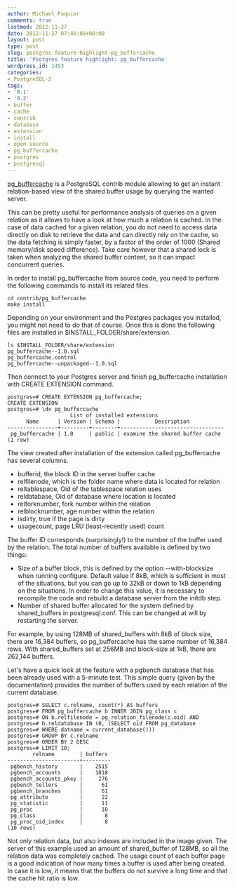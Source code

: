 ```yaml
---
author: Michael Paquier
comments: true
lastmod: 2012-11-27
date: 2012-11-27 07:46:09+00:00
layout: post
type: post
slug: postgres-feature-highlight-pg_buffercache
title: 'Postgres feature highlight: pg_buffercache'
wordpress_id: 1453
categories:
- PostgreSQL-2
tags:
- '9.1'
- '9.2'
- buffer
- cache
- contrib
- database
- extension
- install
- open source
- pg_buffercache
- postgres
- postgresql
---
```


[pg\_buffercache](http://www.postgresql.org/docs/current/static/pgbuffercache.html) is a PostgreSQL contrib module allowing to get an instant relation-based view of the shared buffer usage by querying the wanted server.

This can be pretty useful for performance analysis of queries on a given relation as it allows to have a look at how much a relation is cached. In the case of data cached for a given relation, you do not need to access data directly on disk to retrieve the data and can directly rely on the cache, so the data fetching is simply faster, by a factor of the order of 1000 (Shared memory/disk speed difference). Take care however that a shared lock is taken when analyzing the shared buffer content, so it can impact concurrent queries.

In order to install pg\_buffercache from source code, you need to perform the following commands to install its related files.

    cd contrib/pg_buffercache
    make install

Depending on your environment and the Postgres packages you installed, you might not need to do that of course. Once this is done the following files are installed in $INSTALL_FOLDER/share/extension.

    ls $INSTALL_FOLDER/share/extension
    pg_buffercache--1.0.sql
    pg_buffercache.control
    pg_buffercache--unpackaged--1.0.sql

Then connect to your Postgres server and finish pg_buffercache installation with CREATE EXTENSION command.

    postgres=# CREATE EXTENSION pg_buffercache;
    CREATE EXTENSION
    postgres=# \dx pg_buffercache
                        List of installed extensions
          Name      | Version | Schema |           Description           
    ----------------+---------+--------+---------------------------------
     pg_buffercache | 1.0     | public | examine the shared buffer cache
    (1 row)

The view created after installation of the extension called pg_buffercache has several columns.

  * bufferid, the block ID in the server buffer cache
  * relfilenode, which is the folder name where data is located for relation
  * reltablespace, Oid of the tablespace relation uses
  * reldatabase, Oid of database where location is located
  * relforknumber, fork number within the relation
  * relblocknumber, age number within the relation
  * isdirty, true if the page is dirty
  * usagecount, page LRU (least-recently used) count

The buffer ID corresponds (surprisingly!) to the number of the buffer used by the relation. The total number of buffers available is defined by two things:

  * Size of a buffer block, this is defined by the option --with-blocksize when running configure. Default value if 8kB, which is sufficient in most of the situations, but you can go up to 32kB or down to 1kB depending on the situations. In order to change this value, it is necessary to recompile the code and rebuild a database server from the initdb step.
  * Number of shared buffer allocated for the system defined by shared\_buffers in postgresql.conf. This can be changed at will by restarting the server.

For example, by using 128MB of shared\_buffers with 8kB of block size, there are 16,384 buffers, so pg\_buffercache has the same number of 16,384 rows.
With shared\_buffers set at 256MB and block-size at 1kB, there are 262,144 buffers.

Let's have a quick look at the feature with a pgbench database that has been already used with a 5-minute test. This simple query (given by the documentation) provides the number of buffers used by each relation of the current database.

    postgres=# SELECT c.relname, count(*) AS buffers
    postgres=# FROM pg_buffercache b INNER JOIN pg_class c
    postgres=# ON b.relfilenode = pg_relation_filenode(c.oid) AND
    postgres=# b.reldatabase IN (0, (SELECT oid FROM pg_database
    postgres=# WHERE datname = current_database()))
    postgres=# GROUP BY c.relname
    postgres=# ORDER BY 2 DESC
    postgres=# LIMIT 10;
            relname        | buffers 
    -----------------------+---------
     pgbench_history       |    2515
     pgbench_accounts      |    1818
     pgbench_accounts_pkey |     276
     pgbench_tellers       |      61
     pgbench_branches      |      61
     pg_attribute          |      22
     pg_statistic          |      11
     pg_proc               |      10
     pg_class              |       8
     pg_proc_oid_index     |       8
    (10 rows)

Not only relation data, but also indexes are included in the image given. The server of this example used an amount of shared_buffer of 128MB, so all the relation data was completely cached. The usage count of each buffer page is a good indication of how many times a buffer is used after being created. In case it is low, it means that the buffers do not survive a long time and that the cache hit ratio is low.
